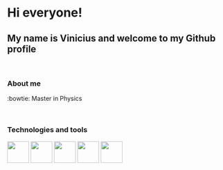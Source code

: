 <h1>Hi everyone!</h1> 
<h2>My name is Vinicius and welcome to my Github profile</h2>

</br>

<h3>About me</h3>
<p>:bowtie: Master in Physics</p>

</br>

<h3>Technologies and tools</h3>
<div>
  <img width="50px" src="https://cdn.jsdelivr.net/gh/devicons/devicon/icons/git/git-original.svg" />
  <img width="50px" src="https://cdn.jsdelivr.net/gh/devicons/devicon/icons/javascript/javascript-original.svg" />
  <img width="50px" src="https://cdn.jsdelivr.net/gh/devicons/devicon/icons/html5/html5-original.svg" />
  <img width="50px" src="https://cdn.jsdelivr.net/gh/devicons/devicon/icons/css3/css3-original.svg" />
  <img width="50px" src="https://cdn.jsdelivr.net/gh/devicons/devicon/icons/python/python-original.svg" />
</div>











